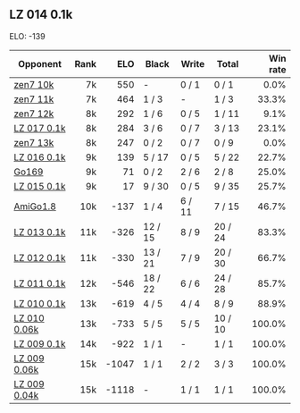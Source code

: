 ## LZ 014 0.1k ##

ELO: -139

Opponent | Rank | ELO | Black | Write | Total | Win rate
---------|-----:|----:|-------|-------|-------|-------:
[zen7 10k](zen7%2010k.md) | 7k | 550 | - | 0 / 1 | 0 / 1 | 0.0%
[zen7 11k](zen7%2011k.md) | 7k | 464 | 1 / 3 | - | 1 / 3 | 33.3%
[zen7 12k](zen7%2012k.md) | 8k | 292 | 1 / 6 | 0 / 5 | 1 / 11 | 9.1%
[LZ 017 0.1k](LZ%20017%200.1k.md) | 8k | 284 | 3 / 6 | 0 / 7 | 3 / 13 | 23.1%
[zen7 13k](zen7%2013k.md) | 8k | 247 | 0 / 2 | 0 / 7 | 0 / 9 | 0.0%
[LZ 016 0.1k](LZ%20016%200.1k.md) | 9k | 139 | 5 / 17 | 0 / 5 | 5 / 22 | 22.7%
[Go169](Go169.md) | 9k | 71 | 0 / 2 | 2 / 6 | 2 / 8 | 25.0%
[LZ 015 0.1k](LZ%20015%200.1k.md) | 9k | 17 | 9 / 30 | 0 / 5 | 9 / 35 | 25.7%
[AmiGo1.8](AmiGo1.8.md) | 10k | -137 | 1 / 4 | 6 / 11 | 7 / 15 | 46.7%
[LZ 013 0.1k](LZ%20013%200.1k.md) | 11k | -326 | 12 / 15 | 8 / 9 | 20 / 24 | 83.3%
[LZ 012 0.1k](LZ%20012%200.1k.md) | 11k | -330 | 13 / 21 | 7 / 9 | 20 / 30 | 66.7%
[LZ 011 0.1k](LZ%20011%200.1k.md) | 12k | -546 | 18 / 22 | 6 / 6 | 24 / 28 | 85.7%
[LZ 010 0.1k](LZ%20010%200.1k.md) | 13k | -619 | 4 / 5 | 4 / 4 | 8 / 9 | 88.9%
[LZ 010 0.06k](LZ%20010%200.06k.md) | 13k | -733 | 5 / 5 | 5 / 5 | 10 / 10 | 100.0%
[LZ 009 0.1k](LZ%20009%200.1k.md) | 14k | -922 | 1 / 1 | - | 1 / 1 | 100.0%
[LZ 009 0.06k](LZ%20009%200.06k.md) | 15k | -1047 | 1 / 1 | 2 / 2 | 3 / 3 | 100.0%
[LZ 009 0.04k](LZ%20009%200.04k.md) | 15k | -1118 | - | 1 / 1 | 1 / 1 | 100.0%
